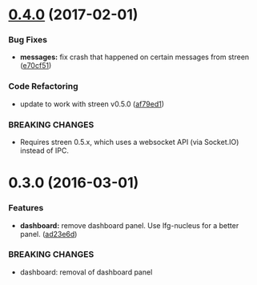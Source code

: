 <a name="0.4.0"></a>
# [0.4.0](https://github.com/SupportClass/lfg-siphon/compare/v0.3.0...v0.4.0) (2017-02-01)


### Bug Fixes

* **messages:** fix crash that happened on certain messages from streen ([e70cf51](https://github.com/SupportClass/lfg-siphon/commit/e70cf51))


### Code Refactoring

* update to work with streen v0.5.0 ([af79ed1](https://github.com/SupportClass/lfg-siphon/commit/af79ed1))


### BREAKING CHANGES

* Requires streen 0.5.x, which uses a websocket API (via Socket.IO) instead of IPC.



<a name="0.3.0"></a>
# 0.3.0 (2016-03-01)


### Features

* **dashboard:** remove dashboard panel. Use lfg-nucleus for a better panel. ([ad23e6d](https://github.com/SupportClass/lfg-siphon/commit/ad23e6d))


### BREAKING CHANGES

* dashboard: removal of dashboard panel



